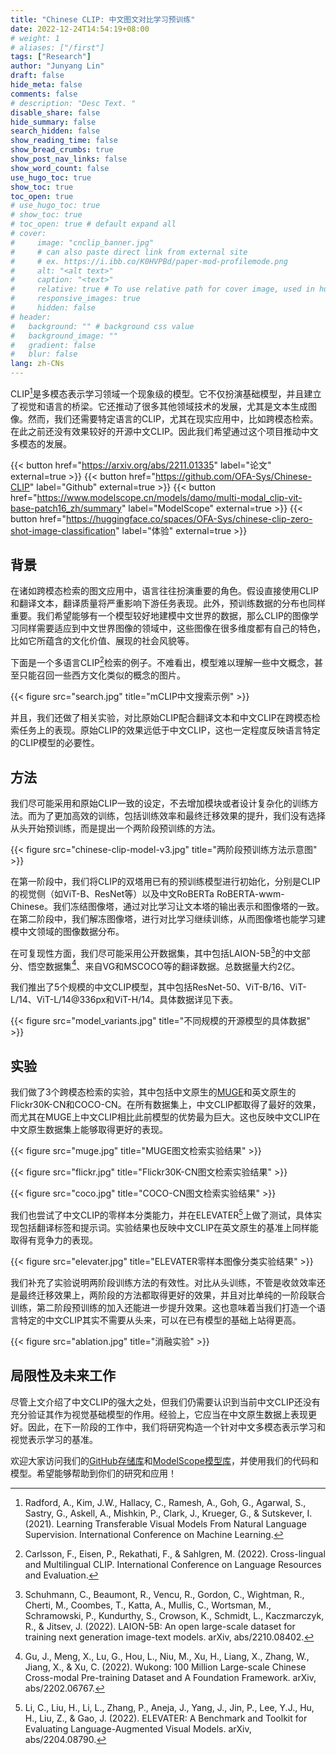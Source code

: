 ```yaml
---
title: "Chinese CLIP: 中文图文对比学习预训练"
date: 2022-12-24T14:54:19+08:00
# weight: 1
# aliases: ["/first"]
tags: ["Research"]
author: "Junyang Lin"
draft: false
hide_meta: false
comments: false
# description: "Desc Text. "
disable_share: false
hide_summary: false
search_hidden: false
show_reading_time: false
show_bread_crumbs: true
show_post_nav_links: false
show_word_count: false
use_hugo_toc: true
show_toc: true
toc_open: true
# use_hugo_toc: true
# show_toc: true
# toc_open: true # default expand all
# cover:
#     image: "cnclip_banner.jpg"
#     # can also paste direct link from external site
#     # ex. https://i.ibb.co/K0HVPBd/paper-mod-profilemode.png
#     alt: "<alt text>"
#     caption: "<text>"
#     relative: true # To use relative path for cover image, used in hugo Page-bundles
#     responsive_images: true
#     hidden: false
# header:
#   background: "" # background css value
#   background_image: ""
#   gradient: false
#   blur: false
lang: zh-CNs
---
```


CLIP[^1]是多模态表示学习领域一个现象级的模型。它不仅扮演基础模型，并且建立了视觉和语言的桥梁。它还推动了很多其他领域技术的发展，尤其是文本生成图像。然而，我们还需要特定语言的CLIP，尤其在现实应用中，比如跨模态检索。在此之前还没有效果较好的开源中文CLIP。因此我们希望通过这个项目推动中文多模态的发展。


{{< button href="https://arxiv.org/abs/2211.01335" label="论文" external=true >}}
{{< button href="https://github.com/OFA-Sys/Chinese-CLIP" label="Github" external=true >}}
{{< button href="https://www.modelscope.cn/models/damo/multi-modal_clip-vit-base-patch16_zh/summary" label="ModelScope" external=true >}}
{{< button href="https://huggingface.co/spaces/OFA-Sys/chinese-clip-zero-shot-image-classification" label="体验" external=true >}}


## 背景
在诸如跨模态检索的图文应用中，语言往往扮演重要的角色。假设直接使用CLIP和翻译文本，翻译质量将严重影响下游任务表现。此外，预训练数据的分布也同样重要。我们希望能够有一个模型较好地建模中文世界的数据，那么CLIP的图像学习同样需要适应到中文世界图像的领域中，这些图像在很多维度都有自己的特色，比如它所蕴含的文化价值、展现的社会风貌等。

下面是一个多语言CLIP[^2]检索的例子。不难看出，模型难以理解一些中文概念，甚至只能召回一些西方文化类似的概念的图片。

{{< figure src="search.jpg" title="mCLIP中文搜索示例" >}}


并且，我们还做了相关实验，对比原始CLIP配合翻译文本和中文CLIP在跨模态检索任务上的表现。原始CLIP的效果远低于中文CLIP，这也一定程度反映语言特定的CLIP模型的必要性。


## 方法
我们尽可能采用和原始CLIP一致的设定，不去增加模块或者设计复杂化的训练方法。而为了更加高效的训练，包括训练效率和最终迁移效果的提升，我们没有选择从头开始预训练，而是提出一个两阶段预训练的方法。

{{< figure src="chinese-clip-model-v3.jpg" title="两阶段预训练方法示意图" >}}


在第一阶段中，我们将CLIP的双塔用已有的预训练模型进行初始化，分别是CLIP的视觉侧（如ViT-B、ResNet等）以及中文RoBERTa RoBERTA-wwm-Chinese。我们冻结图像塔，通过对比学习让文本塔的输出表示和图像塔的一致。在第二阶段中，我们解冻图像塔，进行对比学习继续训练，从而图像塔也能学习建模中文领域的图像数据分布。

在可复现性方面，我们尽可能采用公开数据集，其中包括LAION-5B[^3]的中文部分、悟空数据集[^4]、来自VG和MSCOCO等的翻译数据。总数据量大约2亿。

我们推出了5个规模的中文CLIP模型，其中包括ResNet-50、ViT-B/16、ViT-L/14、ViT-L/14@336px和ViT-H/14。具体数据详见下表。

{{< figure src="model_variants.jpg" title="不同规模的开源模型的具体数据" >}}



## 实验
我们做了3个跨模态检索的实验，其中包括中文原生的[MUGE](https://tianchi.aliyun.com/muge)和英文原生的Flickr30K-CN和COCO-CN。在所有数据集上，中文CLIP都取得了最好的效果，而尤其在MUGE上中文CLIP相比此前模型的优势最为巨大。这也反映中文CLIP在中文原生数据集上能够取得更好的表现。

{{< figure src="muge.jpg" title="MUGE图文检索实验结果" >}}

{{< figure src="flickr.jpg" title="Flickr30K-CN图文检索实验结果" >}}

{{< figure src="coco.jpg" title="COCO-CN图文检索实验结果" >}}

我们也尝试了中文CLIP的零样本分类能力，并在ELEVATER[^5]上做了测试，具体实现包括翻译标签和提示词。实验结果也反映中文CLIP在英文原生的基准上同样能取得有竞争力的表现。

{{< figure src="elevater.jpg" title="ELEVATER零样本图像分类实验结果" >}}


我们补充了实验说明两阶段训练方法的有效性。对比从头训练，不管是收敛效率还是最终迁移效果上，两阶段的方法都取得更好的效果，并且对比单纯的一阶段联合训练，第二阶段预训练的加入还能进一步提升效果。这也意味着当我们打造一个语言特定的中文CLIP其实不需要从头来，可以在已有模型的基础上站得更高。

{{< figure src="ablation.jpg" title="消融实验" >}}


## 局限性及未来工作
尽管上文介绍了中文CLIP的强大之处，但我们仍需要认识到当前中文CLIP还没有充分验证其作为视觉基础模型的作用。经验上，它应当在中文原生数据上表现更好。因此，在下一阶段的工作中，我们将研究构造一个针对中文多模态表示学习和视觉表示学习的基准。

欢迎大家访问我们的[GitHub存储库](https://github.com/OFA-Sys/Chinese-CLIP)和[ModelScope模型库](https://www.modelscope.cn/models/damo/multi-modal_clip-vit-base-patch16_zh/summary)，并使用我们的代码和模型。希望能够帮助到你们的研究和应用！


[^1]: Radford, A., Kim, J.W., Hallacy, C., Ramesh, A., Goh, G., Agarwal, S., Sastry, G., Askell, A., Mishkin, P., Clark, J., Krueger, G., & Sutskever, I. (2021). 
    Learning Transferable Visual Models From Natural Language Supervision. 
    International Conference on Machine Learning.

[^2]: Carlsson, F., Eisen, P., Rekathati, F., & Sahlgren, M. (2022). 
    Cross-lingual and Multilingual CLIP. 
    International Conference on Language Resources and Evaluation.

[^3]: Schuhmann, C., Beaumont, R., Vencu, R., Gordon, C., Wightman, R., Cherti, M., Coombes, T., Katta, A., Mullis, C., Wortsman, M., Schramowski, P., Kundurthy, S., Crowson, K., Schmidt, L., Kaczmarczyk, R., & Jitsev, J. (2022). 
    LAION-5B: An open large-scale dataset for training next generation image-text models. 
    arXiv, abs/2210.08402.

[^4]: Gu, J., Meng, X., Lu, G., Hou, L., Niu, M., Xu, H., Liang, X., Zhang, W., Jiang, X., & Xu, C. (2022).
    Wukong: 100 Million Large-scale Chinese Cross-modal Pre-training Dataset and A Foundation Framework. 
    arXiv, abs/2202.06767.

[^5]: Li, C., Liu, H., Li, L., Zhang, P., Aneja, J., Yang, J., Jin, P., Lee, Y.J., Hu, H., Liu, Z., & Gao, J. (2022). 
    ELEVATER: A Benchmark and Toolkit for Evaluating Language-Augmented Visual Models. 
    arXiv, abs/2204.08790.